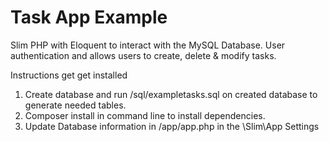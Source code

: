 # Task App Example

Slim PHP with Eloquent to interact with the MySQL Database.
User authentication and allows users to create, delete & modify tasks.

Instructions get get installed

1. Create database and run /sql/exampletasks.sql on created database to generate needed tables.
2. Composer install in command line to install dependencies.
3. Update Database information in /app/app.php in the \Slim\App Settings

